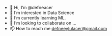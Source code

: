 - 👋 Hi, I’m @defneacer
- 👀 I’m interested in Data Science
- 🌱 I’m currently learning ML.
- 💞️ I’m looking to collaborate on ...
- 📫 How to reach me defneeylulacer@gmail.com

<!---
defneacer/defneacer is a ✨ special ✨ repository because its `README.md` (this file) appears on your GitHub profile.
You can click the Preview link to take a look at your changes.
--->
